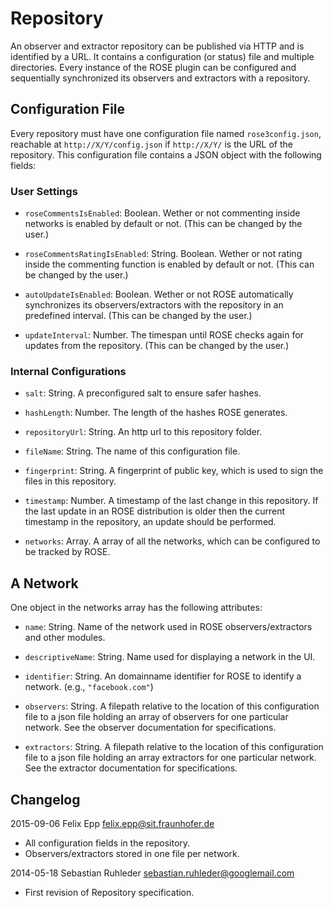 # Repository

An observer and extractor repository can be published via HTTP and is identified by a URL. It contains a configuration (or status) file and multiple directories. Every instance of the ROSE plugin can be configured and sequentially synchronized its observers and extractors with a repository.

## Configuration File

Every repository must have one configuration file named `rose3config.json`, reachable at `http://X/Y/config.json` if `http://X/Y/` is the URL of the repository. This configuration file contains a JSON object with the following fields:

### User Settings

* `roseCommentsIsEnabled`: Boolean. Wether or not commenting inside networks is enabled by default or not. (This can be changed by the user.)

* `roseCommentsRatingIsEnabled`: String. Boolean. Wether or not rating inside the commenting function is enabled by default or not. (This can be changed by the user.)

* `autoUpdateIsEnabled`: Boolean. Wether or not ROSE automatically synchronizes its observers/extractors with the repository in an predefined interval. (This can be changed by the user.)

* `updateInterval`: Number. The timespan until ROSE checks again for updates from the repository. (This can be changed by the user.)

### Internal Configurations

* `salt`: String. A preconfigured salt to ensure safer hashes.

* `hashLength`: Number. The length of the hashes ROSE generates.

* `repositoryUrl`: String. An http url to this repository folder.

* `fileName`: String. The name of this configuration file.

* `fingerprint`: String. A fingerprint of public key, which is used to sign the files in this repository.

* `timestamp`: Number. A timestamp of the last change in this repository. If the last update in an ROSE distribution is older then the current timestamp in the repository, an update should be performed.

* `networks`: Array. A array of all the networks, which can be configured to be tracked by ROSE.

## A Network

One object in the networks array has the following attributes:

* `name`: String. Name of the network used in ROSE observers/extractors and other modules.

* `descriptiveName`: String. Name used for displaying a network in the UI.

* `identifier`: String. An domainname identifier for ROSE to identify a network. (e.g., `"facebook.com"`)

* `observers`: String. A filepath relative to the location of this configuration file to a json file holding an array of observers for one particular network. See the observer documentation for specifications.

* `extractors`: String. A filepath relative to the location of this configuration file to a json file holding an array extractors for one particular network. See the extractor documentation for specifications.

## Changelog

2015-09-06 Felix Epp <felix.epp@sit.fraunhofer.de>
* All configuration fields in the repository.
* Observers/extractors stored in one file per network.

2014-05-18 Sebastian Ruhleder <sebastian.ruhleder@googlemail.com>

* First revision of Repository specification.
